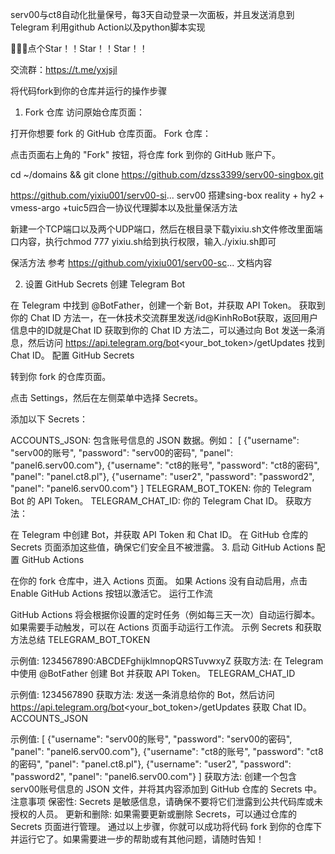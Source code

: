 serv00与ct8自动化批量保号，每3天自动登录一次面板，并且发送消息到Telegram
利用github Action以及python脚本实现

🙏🙏🙏点个Star！！Star！！Star！！

交流群：https://t.me/yxjsjl

将代码fork到你的仓库并运行的操作步骤
1. Fork 仓库
访问原始仓库页面：

打开你想要 fork 的 GitHub 仓库页面。
Fork 仓库：

点击页面右上角的 "Fork" 按钮，将仓库 fork 到你的 GitHub 账户下。


cd ~/domains && git clone https://github.com/dzss3399/serv00-singbox.git 

https://github.com/yixiu001/serv00-si...
serv00 搭建sing-box reality + hy2 + vmess-argo +tuic5四合一协议代理脚本以及批量保活方法

新建一个TCP端口以及两个UDP端口，然后在根目录下载yixiu.sh文件修改里面端口内容，执行chmod 777 yixiu.sh给到执行权限，输入./yixiu.sh即可

保活方法
参考 https://github.com/yixiu001/serv00-sc... 文档内容


2. 设置 GitHub Secrets
创建 Telegram Bot

在 Telegram 中找到 @BotFather，创建一个新 Bot，并获取 API Token。
获取到你的 Chat ID 方法一，在一休技术交流群里发送/id@KinhRoBot获取，返回用户信息中的ID就是Chat ID
获取到你的 Chat ID 方法二，可以通过向 Bot 发送一条消息，然后访问 https://api.telegram.org/bot<your_bot_token>/getUpdates 找到 Chat ID。
配置 GitHub Secrets

转到你 fork 的仓库页面。

点击 Settings，然后在左侧菜单中选择 Secrets。

添加以下 Secrets：

ACCOUNTS_JSON: 包含账号信息的 JSON 数据。例如：
[
  {"username": "serv00的账号", "password": "serv00的密码", "panel": "panel6.serv00.com"},
  {"username": "ct8的账号", "password": "ct8的密码", "panel": "panel.ct8.pl"},
  {"username": "user2", "password": "password2", "panel": "panel6.serv00.com"}
]
TELEGRAM_BOT_TOKEN: 你的 Telegram Bot 的 API Token。
TELEGRAM_CHAT_ID: 你的 Telegram Chat ID。
获取方法：

在 Telegram 中创建 Bot，并获取 API Token 和 Chat ID。
在 GitHub 仓库的 Secrets 页面添加这些值，确保它们安全且不被泄露。
3. 启动 GitHub Actions
配置 GitHub Actions

在你的 fork 仓库中，进入 Actions 页面。
如果 Actions 没有自动启用，点击 Enable GitHub Actions 按钮以激活它。
运行工作流

GitHub Actions 将会根据你设置的定时任务（例如每三天一次）自动运行脚本。
如果需要手动触发，可以在 Actions 页面手动运行工作流。
示例 Secrets 和获取方法总结
TELEGRAM_BOT_TOKEN

示例值: 1234567890:ABCDEFghijklmnopQRSTuvwxyZ
获取方法: 在 Telegram 中使用 @BotFather 创建 Bot 并获取 API Token。
TELEGRAM_CHAT_ID

示例值: 1234567890
获取方法: 发送一条消息给你的 Bot，然后访问 https://api.telegram.org/bot<your_bot_token>/getUpdates 获取 Chat ID。
ACCOUNTS_JSON

示例值:
[
      {"username": "serv00的账号", "password": "serv00的密码", "panel": "panel6.serv00.com"},
      {"username": "ct8的账号", "password": "ct8的密码", "panel": "panel.ct8.pl"},
      {"username": "user2", "password": "password2", "panel": "panel6.serv00.com"}
    ]
获取方法: 创建一个包含serv00账号信息的 JSON 文件，并将其内容添加到 GitHub 仓库的 Secrets 中。
注意事项
保密性: Secrets 是敏感信息，请确保不要将它们泄露到公共代码库或未授权的人员。
更新和删除: 如果需要更新或删除 Secrets，可以通过仓库的 Secrets 页面进行管理。
通过以上步骤，你就可以成功将代码 fork 到你的仓库下并运行它了。如果需要进一步的帮助或有其他问题，请随时告知！
